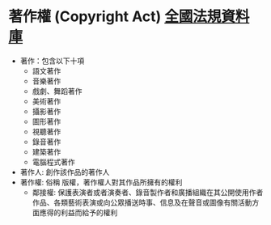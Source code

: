 # 著作權 (Copyright Act) [全國法規資料庫](https://law.moj.gov.tw/LawClass/LawAll.aspx?PCode=J0070017)
- 著作：包含以下十項
  - 語文著作
  - 音樂著作
  - 戲劇、舞蹈著作
  - 美術著作
  - 攝影著作
  - 圖形著作
  - 視聽著作
  - 錄音著作
  - 建築著作
  - 電腦程式著作
- 著作人: 創作該作品的著作人
- 著作權: 俗稱 版權，著作權人對其作品所擁有的權利
  - 鄰接權: 保護表演者或者演奏者、錄音製作者和廣播組織在其公開使用作者作品、各類藝術表演或向公眾播送時事、信息及在聲音或圖像有關活動方面應得的利益而給予的權利

